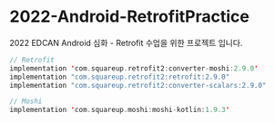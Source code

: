 # 2022-Android-RetrofitPractice
2022 EDCAN Android 심화 - Retrofit 수업을 위한 프로젝트 입니다.

```kotlin
// Retrofit
implementation 'com.squareup.retrofit2:converter-moshi:2.9.0'
implementation "com.squareup.retrofit2:retrofit:2.9.0"
implementation "com.squareup.retrofit2:converter-scalars:2.9.0"

// Moshi
implementation 'com.squareup.moshi:moshi-kotlin:1.9.3'
```
